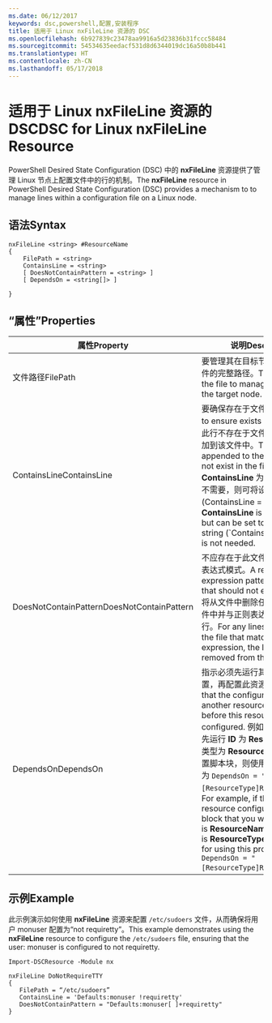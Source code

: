 ```yaml
---
ms.date: 06/12/2017
keywords: dsc,powershell,配置,安装程序
title: 适用于 Linux nxFileLine 资源的 DSC
ms.openlocfilehash: 6b927839c23478aa9916a5d23836b31fccc58484
ms.sourcegitcommit: 54534635eedacf531d8d6344019dc16a50b8b441
ms.translationtype: HT
ms.contentlocale: zh-CN
ms.lasthandoff: 05/17/2018
---
```

# <a name="dsc-for-linux-nxfileline-resource"></a><span data-ttu-id="81154-103">适用于 Linux nxFileLine 资源的 DSC</span><span class="sxs-lookup"><span data-stu-id="81154-103">DSC for Linux nxFileLine Resource</span></span>

<span data-ttu-id="81154-104">PowerShell Desired State Configuration (DSC) 中的 **nxFileLine** 资源提供了管理 Linux 节点上配置文件中的行的机制。</span><span class="sxs-lookup"><span data-stu-id="81154-104">The **nxFileLine** resource in PowerShell Desired State Configuration (DSC) provides a mechanism to to manage lines within a configuration file on a Linux node.</span></span>

## <a name="syntax"></a><span data-ttu-id="81154-105">语法</span><span class="sxs-lookup"><span data-stu-id="81154-105">Syntax</span></span>

```
nxFileLine <string> #ResourceName
{
    FilePath = <string>
    ContainsLine = <string>
    [ DoesNotContainPattern = <string> ]
    [ DependsOn = <string[]> ]

}
```

## <a name="properties"></a><span data-ttu-id="81154-106">“属性”</span><span class="sxs-lookup"><span data-stu-id="81154-106">Properties</span></span>

|  <span data-ttu-id="81154-107">属性</span><span class="sxs-lookup"><span data-stu-id="81154-107">Property</span></span> |  <span data-ttu-id="81154-108">说明</span><span class="sxs-lookup"><span data-stu-id="81154-108">Description</span></span> |
|---|---|
| <span data-ttu-id="81154-109">文件路径</span><span class="sxs-lookup"><span data-stu-id="81154-109">FilePath</span></span>| <span data-ttu-id="81154-110">要管理其在目标节点上的行的文件的完整路径。</span><span class="sxs-lookup"><span data-stu-id="81154-110">The full path to the file to manage lines in on the target node.</span></span>|
| <span data-ttu-id="81154-111">ContainsLine</span><span class="sxs-lookup"><span data-stu-id="81154-111">ContainsLine</span></span>| <span data-ttu-id="81154-112">要确保存在于文件中的行。</span><span class="sxs-lookup"><span data-stu-id="81154-112">A line to ensure exists in the file.</span></span> <span data-ttu-id="81154-113">如果此行不存在于文件中，则将其追加到该文件中。</span><span class="sxs-lookup"><span data-stu-id="81154-113">This line will be appended to the file if it does not exist in the file.</span></span> <span data-ttu-id="81154-114">**ContainsLine** 为必填项，但是如不需要，则可将设置为空字符串 (ContainsLine = ' ')。</span><span class="sxs-lookup"><span data-stu-id="81154-114">**ContainsLine** is mandatory, but can be set to an empty string (\`ContainsLine = ‘’\`\`) if it is not needed.</span></span>|
| <span data-ttu-id="81154-115">DoesNotContainPattern</span><span class="sxs-lookup"><span data-stu-id="81154-115">DoesNotContainPattern</span></span>| <span data-ttu-id="81154-116">不应存在于此文件中的行的正则表达式模式。</span><span class="sxs-lookup"><span data-stu-id="81154-116">A regular expression pattern for lines that should not exist in the file.</span></span> <span data-ttu-id="81154-117">将从文件中删除任何存在于此文件中并与正则表达式相匹配的行。</span><span class="sxs-lookup"><span data-stu-id="81154-117">For any lines that exist in the file that match this regular expression, the line will be removed from the file.</span></span>|
| <span data-ttu-id="81154-118">DependsOn</span><span class="sxs-lookup"><span data-stu-id="81154-118">DependsOn</span></span> | <span data-ttu-id="81154-119">指示必须先运行其他资源的配置，再配置此资源。</span><span class="sxs-lookup"><span data-stu-id="81154-119">Indicates that the configuration of another resource must run before this resource is configured.</span></span> <span data-ttu-id="81154-120">例如，如果你想要首先运行 **ID** 为 **ResourceName**、类型为 **ResourceType** 的资源配置脚本块，则使用此属性的语法为 `DependsOn = "[ResourceType]ResourceName"`。</span><span class="sxs-lookup"><span data-stu-id="81154-120">For example, if the **ID** of the resource configuration script block that you want to run first is **ResourceName** and its type is **ResourceType**, the syntax for using this property is `DependsOn = "[ResourceType]ResourceName"`.</span></span>|

## <a name="example"></a><span data-ttu-id="81154-121">示例</span><span class="sxs-lookup"><span data-stu-id="81154-121">Example</span></span>

<span data-ttu-id="81154-122">此示例演示如何使用 **nxFileLine** 资源来配置 `/etc/sudoers` 文件，从而确保将用户 monuser 配置为“not requiretty”。</span><span class="sxs-lookup"><span data-stu-id="81154-122">This example demonstrates using the **nxFileLine** resource to configure the `/etc/sudoers` file, ensuring that the user: monuser is configured to not requiretty.</span></span>

```
Import-DSCResource -Module nx

nxFileLine DoNotRequireTTY
{
   FilePath = “/etc/sudoers”
   ContainsLine = 'Defaults:monuser !requiretty'
   DoesNotContainPattern = "Defaults:monuser[ ]+requiretty"
}
```